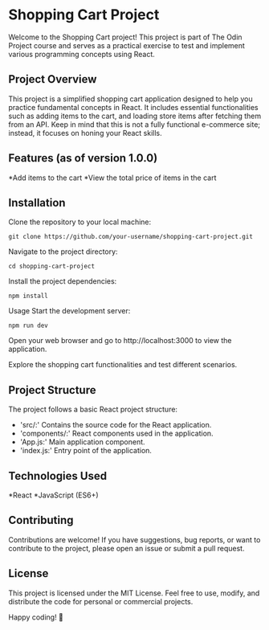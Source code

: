 # Shopping Cart Project
Welcome to the Shopping Cart project! This project is part of The Odin Project course and serves as a practical exercise to test and implement various programming concepts using React.

## Project Overview
This project is a simplified shopping cart application designed to help you practice fundamental concepts in React. It includes essential functionalities such as adding items to the cart, and loading store items after fetching them from an API. Keep in mind that this is not a fully functional e-commerce site; instead, it focuses on honing your React skills.

## Features (as of version 1.0.0)
*Add items to the cart
*View the total price of items in the cart

## Installation
Clone the repository to your local machine:

```
git clone https://github.com/your-username/shopping-cart-project.git
```
Navigate to the project directory:
```
cd shopping-cart-project
```
Install the project dependencies:
```
npm install
```
Usage
Start the development server:
```
npm run dev
```
Open your web browser and go to http://localhost:3000 to view the application.

Explore the shopping cart functionalities and test different scenarios.

## Project Structure
The project follows a basic React project structure:

* 'src/:' Contains the source code for the React application.
* 'components/:' React components used in the application.
* 'App.js:' Main application component.
* 'index.js:' Entry point of the application.
## Technologies Used
*React
*JavaScript (ES6+)

## Contributing
Contributions are welcome! If you have suggestions, bug reports, or want to contribute to the project, please open an issue or submit a pull request.

## License
This project is licensed under the MIT License. Feel free to use, modify, and distribute the code for personal or commercial projects.

Happy coding! 🚀
